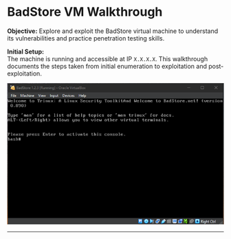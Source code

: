 # BadStore VM Walkthrough

**Objective:** Explore and exploit the BadStore virtual machine to understand its vulnerabilities and practice penetration testing skills.

**Initial Setup:**  
The machine is running and accessible at IP `X.X.X.X`. This walkthrough documents the steps taken from initial enumeration to exploitation and post-exploitation.

![BadStore VM Setup](screenshots/badstore1.png)

---


